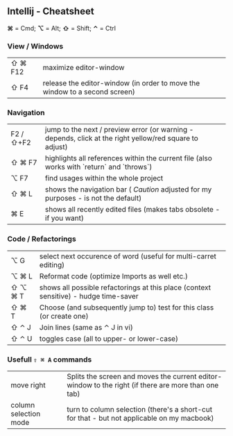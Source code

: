 ## Intellij - Cheatsheet

__⌘__ = Cmd; __⌥__ = Alt; __⇧__ = Shift; __⌃__ = Ctrl  <br/>

### View / Windows 
<table>
    <tr>
        <td>⇧ ⌘ F12</td>
        <td>maximize editor-window</td>
    </tr>
    <tr>
        <td>⇧ F4</td>
        <td>release the editor-window (in order to move the window to a second screen)</td>
    </tr>
</table>

### Navigation
<table>
	<tr>
		<td>F2 / ⇧+F2</td>
		<td>jump to the next / preview error (or warning - depends, click at the right yellow/red square to adjust)</td>
	</tr>
	<tr>
		<td>⇧ ⌘ F7</td>
		<td>highlights all references within the current file (also works with `return` and `throws`)</td>
	</tr>
	<tr>
		<td>⌥ F7</td>
		<td>find usages within the whole project</td>
	</tr>
	<tr>
		<td>⇧ ⌘ L</td>
		<td>shows the navigation bar (<i> Caution</i> adjusted for my purposes - is not the default)</td>
	</tr>
	<tr>
		<td>⌘ E</td>
		<td>shows all recently edited files (makes tabs obsolete - if you want)</td>
	</tr>
</table>

### Code / Refactorings
<table>
	<tr>
		<td>⌥ G</td>
		<td>select next occurence of word (useful for multi-carret editing) </td>
	</tr>
	<tr>
		<td>⌥ ⌘ L</td>
		<td>Reformat code (optimize Imports as well etc.)</td>
	</tr>
    <tr>
        <td>⇧ ⌥ ⌘ T</td>
        <td>shows all possible  refactorings at this place (context sensitive) - hudge time-saver</td>
    </tr>
    <tr>
        <td>⇧ ⌘ T</td>
        <td>Choose (and subsequently jump to) test for this class (or create one)</td>
    </tr>
    <tr>
        <td>⇧ ⌃ J</td>
        <td>Join lines (same as ⌃ J in vi)</td>
    </tr>
    <tr>
        <td>⇧ ⌃ U</td>
        <td>toggles case (all to upper- or lower-case)</td>
    </tr>
</table>	

### Usefull `⇧ ⌘ A` commands
<table>
    <tr>
        <td>move right</td>
        <td>Splits the screen and moves the current editor-window to the right (if there are more than one tab)</td>
    </tr>
    <tr>
        <td>column selection mode</td>
        <td>turn to column selection (there's a short-cut for that - but not applicable on my macbook)</td>
    </tr>
</table>
